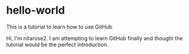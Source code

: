# hello-world
This is a tutorial to learn how to use GitHub

Hi, I'm nitarose2. I am attempting to learn GitHub finally and thought the tutorial would be the perfect introduction.
